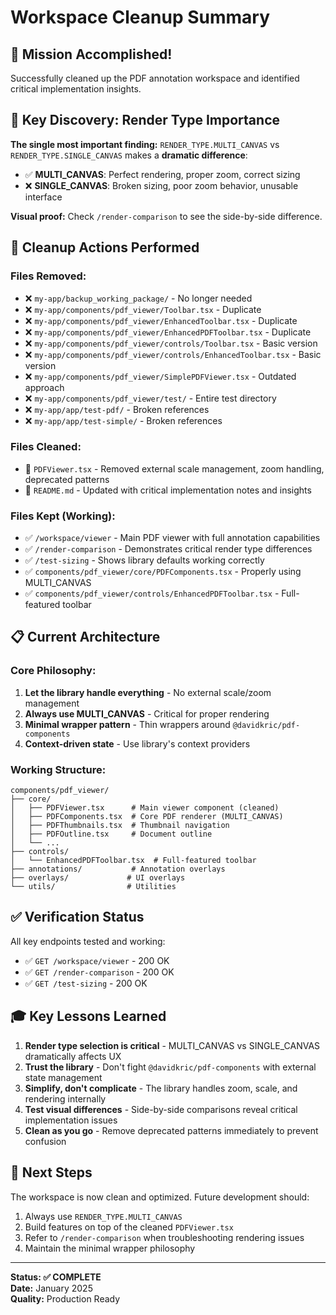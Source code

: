 # Workspace Cleanup Summary

## 🎯 Mission Accomplished!

Successfully cleaned up the PDF annotation workspace and identified critical implementation insights.

## 🔑 Key Discovery: Render Type Importance

**The single most important finding:** `RENDER_TYPE.MULTI_CANVAS` vs `RENDER_TYPE.SINGLE_CANVAS` makes a **dramatic difference**:

- ✅ **MULTI_CANVAS**: Perfect rendering, proper zoom, correct sizing
- ❌ **SINGLE_CANVAS**: Broken sizing, poor zoom behavior, unusable interface

**Visual proof:** Check `/render-comparison` to see the side-by-side difference.

## 🧹 Cleanup Actions Performed

### Files Removed:
- ❌ `my-app/backup_working_package/` - No longer needed
- ❌ `my-app/components/pdf_viewer/Toolbar.tsx` - Duplicate
- ❌ `my-app/components/pdf_viewer/EnhancedToolbar.tsx` - Duplicate  
- ❌ `my-app/components/pdf_viewer/EnhancedPDFToolbar.tsx` - Duplicate
- ❌ `my-app/components/pdf_viewer/controls/Toolbar.tsx` - Basic version
- ❌ `my-app/components/pdf_viewer/controls/EnhancedToolbar.tsx` - Basic version
- ❌ `my-app/components/pdf_viewer/SimplePDFViewer.tsx` - Outdated approach
- ❌ `my-app/components/pdf_viewer/test/` - Entire test directory
- ❌ `my-app/app/test-pdf/` - Broken references
- ❌ `my-app/app/test-simple/` - Broken references

### Files Cleaned:
- 🧹 `PDFViewer.tsx` - Removed external scale management, zoom handling, deprecated patterns
- 📝 `README.md` - Updated with critical implementation notes and insights

### Files Kept (Working):
- ✅ `/workspace/viewer` - Main PDF viewer with full annotation capabilities
- ✅ `/render-comparison` - Demonstrates critical render type differences
- ✅ `/test-sizing` - Shows library defaults working correctly
- ✅ `components/pdf_viewer/core/PDFComponents.tsx` - Properly using MULTI_CANVAS
- ✅ `components/pdf_viewer/controls/EnhancedPDFToolbar.tsx` - Full-featured toolbar

## 📋 Current Architecture

### Core Philosophy:
1. **Let the library handle everything** - No external scale/zoom management
2. **Always use MULTI_CANVAS** - Critical for proper rendering
3. **Minimal wrapper pattern** - Thin wrappers around `@davidkric/pdf-components`
4. **Context-driven state** - Use library's context providers

### Working Structure:
```
components/pdf_viewer/
├── core/
│   ├── PDFViewer.tsx      # Main viewer component (cleaned)
│   ├── PDFComponents.tsx  # Core PDF renderer (MULTI_CANVAS)
│   ├── PDFThumbnails.tsx  # Thumbnail navigation
│   ├── PDFOutline.tsx     # Document outline
│   └── ...
├── controls/
│   └── EnhancedPDFToolbar.tsx  # Full-featured toolbar
├── annotations/           # Annotation overlays
├── overlays/             # UI overlays
└── utils/                # Utilities
```

## ✅ Verification Status

All key endpoints tested and working:
- ✅ `GET /workspace/viewer` - 200 OK
- ✅ `GET /render-comparison` - 200 OK  
- ✅ `GET /test-sizing` - 200 OK

## 🎓 Key Lessons Learned

1. **Render type selection is critical** - MULTI_CANVAS vs SINGLE_CANVAS dramatically affects UX
2. **Trust the library** - Don't fight `@davidkric/pdf-components` with external state management
3. **Simplify, don't complicate** - The library handles zoom, scale, and rendering internally
4. **Test visual differences** - Side-by-side comparisons reveal critical implementation issues
5. **Clean as you go** - Remove deprecated patterns immediately to prevent confusion

## 🚀 Next Steps

The workspace is now clean and optimized. Future development should:
1. Always use `RENDER_TYPE.MULTI_CANVAS`
2. Build features on top of the cleaned `PDFViewer.tsx`
3. Refer to `/render-comparison` when troubleshooting rendering issues
4. Maintain the minimal wrapper philosophy

---

**Status: ✅ COMPLETE**  
**Date:** January 2025  
**Quality:** Production Ready 